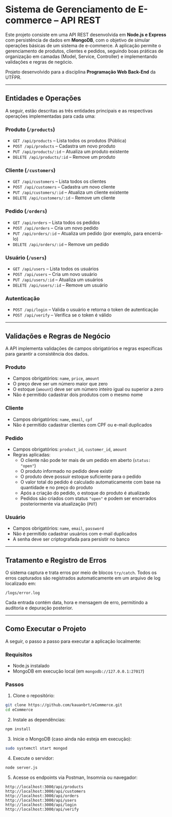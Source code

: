# Sistema de Gerenciamento de E-commerce – API REST

Este projeto consiste em uma API REST desenvolvida em **Node.js e Express** com persistência de dados em **MongoDB**, com o objetivo de simular operações básicas de um sistema de e-commerce. A aplicação permite o gerenciamento de produtos, clientes e pedidos, seguindo boas práticas de organização em camadas (Model, Service, Controller) e implementando validações e regras de negócio.

Projeto desenvolvido para a disciplina **Programação Web Back-End** da UTFPR.

---

## Entidades e Operações

A seguir, estão descritas as três entidades principais e as respectivas operações implementadas para cada uma:

### Produto (`/products`)
- `GET /api/products` – Lista todos os produtos (Pública)
- `POST /api/products` – Cadastra um novo produto
- `PUT /api/products/:id` – Atualiza um produto existente
- `DELETE /api/products/:id` – Remove um produto

### Cliente (`/customers`)
- `GET /api/customers` – Lista todos os clientes
- `POST /api/customers` – Cadastra um novo cliente
- `PUT /api/customers/:id` – Atualiza um cliente existente
- `DELETE /api/customers/:id` – Remove um cliente

### Pedido (`/orders`)
- `GET /api/orders` – Lista todos os pedidos
- `POST /api/orders` – Cria um novo pedido
- `PUT /api/orders/:id` – Atualiza um pedido (por exemplo, para encerrá-lo)
- `DELETE /api/orders/:id` – Remove um pedido

### Usuário (`/users`)
- `GET /api/users` – Lista todos os usuários
- `POST /api/users` – Cria um novo usuário
- `PUT /api/users/:id` – Atualiza um usuários
- `DELETE /api/users/:id` – Remove um usuário

### Autenticação
- `POST /api/login` – Valida o usuário e retorna o token de autenticação
- `POST /api/verify` – Verifica se o token é válido

---

## Validações e Regras de Negócio

A API implementa validações de campos obrigatórios e regras específicas para garantir a consistência dos dados.

### Produto
- Campos obrigatórios: `name`, `price`, `amount`
- O preço deve ser um número maior que zero
- O estoque (`amount`) deve ser um número inteiro igual ou superior a zero
- Não é permitido cadastrar dois produtos com o mesmo nome

### Cliente
- Campos obrigatórios: `name`, `email`, `cpf`
- Não é permitido cadastrar clientes com CPF ou e-mail duplicados

### Pedido
- Campos obrigatórios: `product_id`, `customer_id`, `amount`
- Regras aplicadas:
  - O cliente não pode ter mais de um pedido em aberto (`status: "open"`)
  - O produto informado no pedido deve existir
  - O produto deve possuir estoque suficiente para o pedido
  - O valor total do pedido é calculado automaticamente com base na quantidade e no preço do produto
  - Após a criação do pedido, o estoque do produto é atualizado
  - Pedidos são criados com status `"open"` e podem ser encerrados posteriormente via atualização (`PUT`)

### Usuário
- Campos obrigatórios: `name`, `email`, `password`
- Não é permitido cadastrar usuários com e-mail duplicados
- A senha deve ser criptografada para persistir no banco

---

## Tratamento e Registro de Erros

O sistema captura e trata erros por meio de blocos `try/catch`. Todos os erros capturados são registrados automaticamente em um arquivo de log localizado em:

```
/logs/error.log
```

Cada entrada contém data, hora e mensagem de erro, permitindo a auditoria e depuração posterior.

---

## Como Executar o Projeto

A seguir, o passo a passo para executar a aplicação localmente:

### Requisitos
- Node.js instalado
- MongoDB em execução local (em `mongodb://127.0.0.1:27017`)

### Passos

1. Clone o repositório:
```bash
git clone https://github.com/kauanbrt/eCommerce.git
cd eCommerce
```

2. Instale as dependências:
```bash
npm install
```

3. Inicie o MongoDB (caso ainda não esteja em execução):
```bash
sudo systemctl start mongod
```

4. Execute o servidor:
```bash
node server.js
```

5. Acesse os endpoints via Postman, Insomnia ou navegador:
```
http://localhost:3000/api/products
http://localhost:3000/api/customers
http://localhost:3000/api/orders
http://localhost:3000/api/users
http://localhost:3000/api/login
http://localhost:3000/api/verify
```
